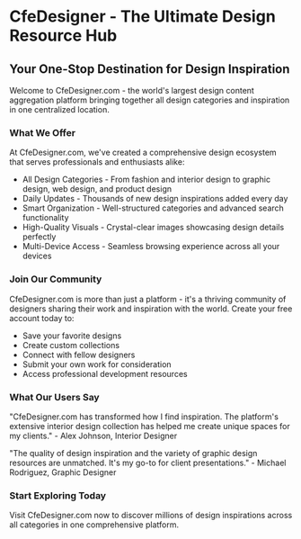 # CfeDesigner - The Ultimate Design Resource Hub
## Your One-Stop Destination for Design Inspiration
Welcome to CfeDesigner.com - the world's largest design content aggregation platform bringing together all design categories and inspiration in one centralized location.


### What We Offer
At CfeDesigner.com, we've created a comprehensive design ecosystem that serves professionals and enthusiasts alike:

- All Design Categories - From fashion and interior design to graphic design, web design, and product design
- Daily Updates - Thousands of new design inspirations added every day
- Smart Organization - Well-structured categories and advanced search functionality
- High-Quality Visuals - Crystal-clear images showcasing design details perfectly
- Multi-Device Access - Seamless browsing experience across all your devices
### Join Our Community
CfeDesigner.com is more than just a platform - it's a thriving community of designers sharing their work and inspiration with the world. Create your free account today to:

- Save your favorite designs
- Create custom collections
- Connect with fellow designers
- Submit your own work for consideration
- Access professional development resources
### What Our Users Say
"CfeDesigner.com has transformed how I find inspiration. The platform's extensive interior design collection has helped me create unique spaces for my clients." - Alex Johnson, Interior Designer

"The quality of design inspiration and the variety of graphic design resources are unmatched. It's my go-to for client presentations." - Michael Rodriguez, Graphic Designer

### Start Exploring Today
Visit CfeDesigner.com now to discover millions of design inspirations across all categories in one comprehensive platform.

